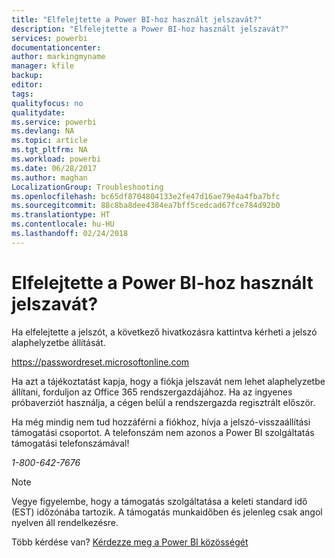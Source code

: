 ```yaml
---
title: "Elfelejtette a Power BI-hoz használt jelszavát?"
description: "Elfelejtette a Power BI-hoz használt jelszavát?"
services: powerbi
documentationcenter: 
author: markingmyname
manager: kfile
backup: 
editor: 
tags: 
qualityfocus: no
qualitydate: 
ms.service: powerbi
ms.devlang: NA
ms.topic: article
ms.tgt_pltfrm: NA
ms.workload: powerbi
ms.date: 06/28/2017
ms.author: maghan
LocalizationGroup: Troubleshooting
ms.openlocfilehash: bc65df8704804133e2fe47d16ae79e4a4fba7bfc
ms.sourcegitcommit: 88c8ba8dee4384ea7bff5cedcad67fce784d92b0
ms.translationtype: HT
ms.contentlocale: hu-HU
ms.lasthandoff: 02/24/2018
---
```

# <a name="forgot-your-password-for-power-bi"></a>Elfelejtette a Power BI-hoz használt jelszavát?
Ha elfelejtette a jelszót, a következő hivatkozásra kattintva kérheti a jelszó alaphelyzetbe állítását.

<https://passwordreset.microsoftonline.com>

Ha azt a tájékoztatást kapja, hogy a fiókja jelszavát nem lehet alaphelyzetbe állítani, forduljon az Office 365 rendszergazdájához. Ha az ingyenes próbaverziót használja, a cégen belül a rendszergazda regisztrált először.

Ha még mindig nem tud hozzáférni a fiókhoz, hívja a jelszó-visszaállítási támogatási csoportot. A telefonszám nem azonos a Power BI szolgáltatás támogatási telefonszámával!

*1-800-642-7676*

> [!NOTE]
> Vegye figyelembe, hogy a támogatás szolgáltatása a keleti standard idő (EST) időzónába tartozik. A támogatás munkaidőben és jelenleg csak angol nyelven áll rendelkezésre.
> 
> 

Több kérdése van? [Kérdezze meg a Power BI közösségét](http://community.powerbi.com/)

